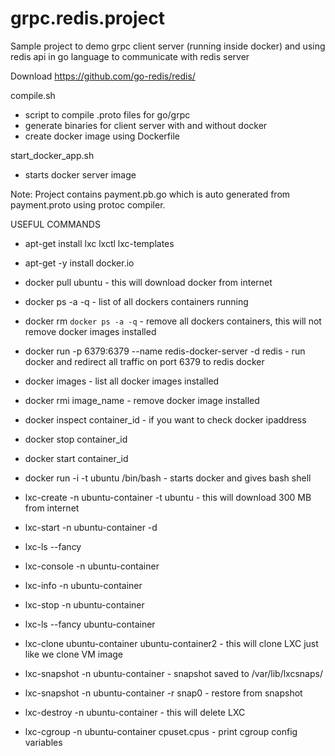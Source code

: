 # grpc.redis.project
Sample project to demo grpc client server (running inside docker) and using redis api in go language to communicate with redis server

Download https://github.com/go-redis/redis/

compile.sh
- script to compile .proto files for go/grpc
- generate binaries for client server with and without docker
- create docker image using Dockerfile

start_docker_app.sh
- starts docker server image 

Note: Project contains payment.pb.go which is auto generated from payment.proto using protoc compiler. 





USEFUL COMMANDS
- apt-get install lxc lxctl lxc-templates
- apt-get -y install docker.io

- docker pull ubuntu - this will download docker from internet
- docker ps -a -q - list of all dockers containers running
- docker rm `docker ps -a -q` - remove all dockers containers, this will not remove docker images installed
- docker run -p 6379:6379 --name redis-docker-server -d redis - run docker and redirect all traffic on port 6379 to redis docker
- docker images - list all docker images installed
- docker rmi image_name - remove docker image installed
- docker inspect container_id - if you want to check docker ipaddress
- docker stop container_id
- docker start container_id
- docker run -i -t ubuntu /bin/bash - starts docker and gives bash shell

- lxc-create -n ubuntu-container -t ubuntu -  this will download 300 MB from internet
- lxc-start -n ubuntu-container -d
- lxc-ls --fancy
- lxc-console -n ubuntu-container
- lxc-info -n ubuntu-container
- lxc-stop -n ubuntu-container
- lxc-ls --fancy ubuntu-container
- lxc-clone ubuntu-container ubuntu-container2 - this will clone LXC just like we clone VM image
- lxc-snapshot -n ubuntu-container - snapshot saved to /var/lib/lxcsnaps/
- lxc-snapshot -n ubuntu-container -r snap0 - restore from snapshot
- lxc-destroy -n ubuntu-container - this will delete LXC
- lxc-cgroup -n ubuntu-container cpuset.cpus - print cgroup config variables
